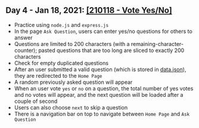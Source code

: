 ## Day 4 - Jan 18, 2021: [[210118 - Vote Yes/No]](.)

* Practice using `node.js` and `express.js`
* In the page `Ask Question`, users can enter yes/no questions for others to answer
* Questions are limited to 200 characters (with a remaining-character-counter); pasted questions that are too long are sliced to exactly 200 characters
* Check for empty duplicated questions
* After an user submitted a valid question (which is stored in [data.json](data.json)), they are redirected to the `Home Page`
* A random previously asked question will appear
* When an user vote `yes` or `no` on a question, the total number of yes votes and no votes will appear, and the next question will be loaded after a couple of second
* Users can also choose `next` to skip a question
* There is a navigation bar on top to navigate between `Home Page` and `Ask Question`
